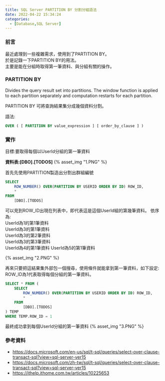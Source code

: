 ```yaml
---
title: SQL Server PARTITION BY 分割分組語法
date: 2022-04-22 15:34:24
categories:
  - [Database,SQL Server]
---
```

### 前言
最近處理到一些複雜需求，使用到了PARTITION BY。  
於是記錄一下PARTITION BY的用法。  
主要是能在分組時取得第一筆資料、與分組有關的操作。  


### PARTITION BY
Divides the query result set into partitions. The window function is applied to each partition separately and computation restarts for each partition.

PARTITION BY 可將查詢結果集分成幾個資料分割。

語法:
```sql
OVER ( [ PARTITION BY value_expression ] [ order_by_clause ] )  
```

### 實作

目標:要取得每個以UserId分組的第一筆資料

**資料表:[DBO].[TODOS]**
{% asset_img "1.PNG" %}

首先先使用PARTITION製造出分割出群組編號

```sql
SELECT 
	ROW_NUMBER() OVER(PARTITION BY USERID ORDER BY ID) ROW_ID,
	*
FROM 
	[DBO].[TODOS]
```
可以見到ROW_ID出現在列表中，即代表這是這個UserId組的第幾筆資料。
依序為:  
UserId為1的第1筆資料  
UserId為3的第1筆資料  
UserId為3的第2筆資料  
UserId為3的第3筆資料  
UserId為4的第1筆資料
UserId為5的第1筆資料  

{% asset_img "2.PNG" %}

再來只要把這結果集外部包一個搜尋，使用條件就能拿到第一筆資料，如下設定:
ROW_ID為1代表取得每個分組的第一筆資料。

```sql
SELECT * FROM (
	SELECT 
		ROW_NUMBER() OVER(PARTITION BY USERID ORDER BY ID) ROW_ID,
		*
	FROM 
		[DBO].[TODOS]
) TEMP
WHERE TEMP.ROW_ID = 1
```
最終成功拿到每個UserId分組的第一筆資料
{% asset_img "3.PNG" %}

### 參考資料
- https://docs.microsoft.com/en-us/sql/t-sql/queries/select-over-clause-transact-sql?view=sql-server-ver15
- https://docs.microsoft.com/zh-tw/sql/t-sql/queries/select-over-clause-transact-sql?view=sql-server-ver15
- https://ithelp.ithome.com.tw/articles/10225653